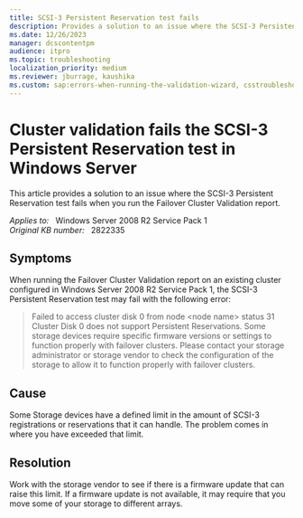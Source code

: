 ```yaml
---
title: SCSI-3 Persistent Reservation test fails
description: Provides a solution to an issue where the SCSI-3 Persistent Reservation test fails when you run the Failover Cluster Validation report.
ms.date: 12/26/2023
manager: dcscontentpm
audience: itpro
ms.topic: troubleshooting
localization_priority: medium
ms.reviewer: jburrage, kaushika
ms.custom: sap:errors-when-running-the-validation-wizard, csstroubleshoot
---
```

# Cluster validation fails the SCSI-3 Persistent Reservation test in Windows Server

This article provides a solution to an issue where the SCSI-3 Persistent Reservation test fails when you run the Failover Cluster Validation report.

_Applies to:_ &nbsp; Windows Server 2008 R2 Service Pack 1  
_Original KB number:_ &nbsp; 2822335

## Symptoms

When running the Failover Cluster Validation report on an existing cluster configured in Windows Server 2008 R2 Service Pack 1, the SCSI-3 Persistent Reservation test may fail with the following error:

> Failed to access cluster disk 0 from node \<node name> status 31  
> Cluster Disk 0 does not support Persistent Reservations. Some storage devices require specific firmware versions or settings to function properly with failover clusters. Please contact your storage administrator or storage vendor to check the configuration of the storage to allow it to function properly with failover clusters.

## Cause

Some Storage devices have a defined limit in the amount of SCSI-3 registrations or reservations that it can handle. The problem comes in where you have exceeded that limit.

## Resolution

Work with the storage vendor to see if there is a firmware update that can raise this limit. If a firmware update is not available, it may require that you move some of your storage to different arrays.
